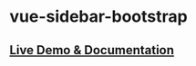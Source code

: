 # vue-sidebar-bootstrap

## [Live Demo & Documentation](https://vue-sidebar-bootstrap.netlify.app/)

